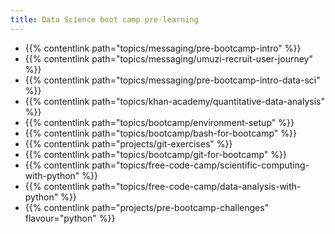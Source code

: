 ```yaml
---
title: Data Science boot camp pre-learning
---
```


- {{% contentlink path="topics/messaging/pre-bootcamp-intro" %}}
- {{% contentlink path="topics/messaging/umuzi-recruit-user-journey" %}}
- {{% contentlink path="topics/messaging/pre-bootcamp-intro-data-sci" %}}
- {{% contentlink path="topics/khan-academy/quantitative-data-analysis" %}}
- {{% contentlink path="topics/bootcamp/environment-setup" %}}
- {{% contentlink path="topics/bootcamp/bash-for-bootcamp" %}}
- {{% contentlink path="projects/git-exercises" %}}
- {{% contentlink path="topics/bootcamp/git-for-bootcamp" %}}
- {{% contentlink path="topics/free-code-camp/scientific-computing-with-python" %}}
- {{% contentlink path="topics/free-code-camp/data-analysis-with-python" %}}
- {{% contentlink path="projects/pre-bootcamp-challenges"  flavour="python" %}}
